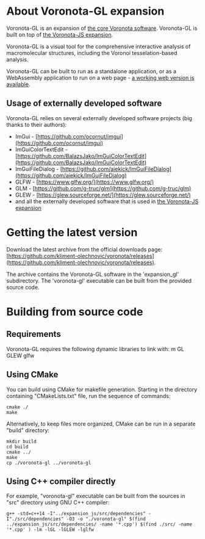 # About Voronota-GL expansion

Voronota-GL is an expansion of [the core Voronota software](../index.html).
Voronota-GL is built on top of [the Voronota-JS expansion](../expansion_js/index.html).

Voronota-GL is a visual tool for the comprehensive interactive
analysis of macromolecular structures, including the Voronoi tesselation-based analysis.

Voronota-GL can be built to run as a standalone application, or as a WebAssembly application to run on a web page - [a working web version is available](./web/index.html).

## Usage of externally developed software

Voronota-GL relies on several externally developed software projects (big thanks to their authors):

* ImGui - [https://github.com/ocornut/imgui](https://github.com/ocornut/imgui)
* ImGuiColorTextEdit - [https://github.com/BalazsJako/ImGuiColorTextEdit](https://github.com/BalazsJako/ImGuiColorTextEdit)
* ImGuiFileDialog - [https://github.com/aiekick/ImGuiFileDialog](https://github.com/aiekick/ImGuiFileDialog)
* GLFW - [https://www.glfw.org/](https://www.glfw.org/)
* GLM - [https://github.com/g-truc/glm](https://github.com/g-truc/glm)
* GLEW - [https://glew.sourceforge.net/](https://glew.sourceforge.net/)
* and all the externally developed software that is used in [the Voronota-JS expansion](../expansion_js/index.html)

# Getting the latest version

Download the latest archive from the official downloads page:
[https://github.com/kliment-olechnovic/voronota/releases](https://github.com/kliment-olechnovic/voronota/releases).

The archive contains the Voronota-GL software in the 'expansion_gl' subdirectory.
The 'voronota-gl' executable can be built from the provided source code.

# Building from source code

## Requirements

Voronota-GL requires the following dynamic libraries to link with: m GL GLEW glfw

## Using CMake

You can build using CMake for makefile generation.
Starting in the directory containing "CMakeLists.txt" file,
run the sequence of commands:

    cmake ./
    make

Alternatively, to keep files more organized, CMake can be run in a separate "build" directory:

    mkdir build
    cd build
    cmake ../
    make
    cp ./voronota-gl ../voronota-gl

## Using C++ compiler directly

For example, "voronota-gl" executable can be built from
the sources in "src" directory using GNU C++ compiler:

    g++ -std=c++14 -I"../expansion_js/src/dependencies" -I"./src/dependencies" -O3 -o "./voronota-gl" $(find ../expansion_js/src/dependencies/ -name '*.cpp') $(find ./src/ -name '*.cpp' ) -lm -lGL -lGLEW -lglfw

